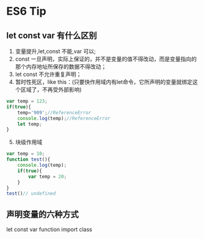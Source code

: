 # ES6 Tip

## let const var 有什么区别
1. 变量提升,let,const 不能,var 可以;
2. const 一旦声明，实际上保证的，并不是变量的值不得改动，而是变量指向的那个内存地址所保存的数据不得改动；
3. let const 不允许重复声明；
4. 暂时性死区，like this：(只要快作用域内有let命令，它所声明的变量就绑定这个区域了，不再受外部影响)
```javascript
var temp = 123;
if(true){
    temp='909';//ReferenceError
    console.log(temp);//ReferenceError
    let temp;
}
```
5. 块级作用域
```javascript
var temp = 10;
function test(){
    console.log(temp);
    if(true){
        var temp = 20;
    }
}
test()// undefined
```
## 声明变量的六种方式
let const var function import class